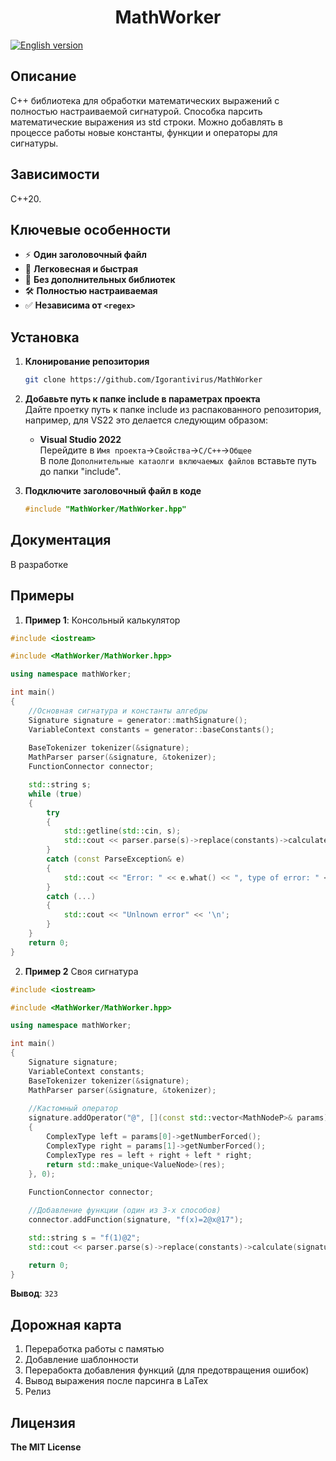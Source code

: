 ﻿<!--MathWorker-->
<h1 align="center">MathWorker</h1>

[![English version](https://img.shields.io/badge/English%20version-blue)](README.md)

<h2>Описание</h2>

С++ библиотека для обработки математических выражений с полностью настраиваемой сигнатурой. 
Способка парсить математические выражения из std строки.
Можно добавлять в процессе работы новые константы, функции и операторы для сигнатуры.

<h2>Зависимости</h2>

C++20.

<h2>Ключевые особенности</h2>

* ⚡ **Один заголовочный файл**
* 🚀 **Легковесная и быстрая**
* 🔗 **Без дополнительных библиотек**
* 🛠️ **Полностью настраиваемая**
* ✅ **Независима от `<regex>`**

<h2>Установка</h2>

1. **Клонирование репозитория**
   ```sh
   git clone https://github.com/Igorantivirus/MathWorker
   ```
2. **Добавьте путь к папке include в параметрах проекта**
   </br>
   Дайте проетку путь к папке include из распакованного репозитория, например, для VS22 это делается следующим образом:
   
   - **Visual Studio 2022**
     </br>
     Перейдите в `Имя проекта`->`Свойства`->`C/C++`->`Общее`
     </br>
     В поле `Дополнительные катаолги включаемых файлов`
     вставьте путь до папки "include".
3. **Подключите заголовочный файл в коде**
   ```cpp
   #include "MathWorker/MathWorker.hpp"
   ```

<h2>Документация</h2>

В разработке

<h2>Примеры</h2>

1. **Пример 1**: Консольный калькулятор

``` cpp
#include <iostream>

#include <MathWorker/MathWorker.hpp>

using namespace mathWorker;

int main()
{
	//Основная сигнатура и константы алгебры
	Signature signature = generator::mathSignature();
	VariableContext constants = generator::baseConstants();
	
	BaseTokenizer tokenizer(&signature);
	MathParser parser(&signature, &tokenizer);
	FunctionConnector connector;

	std::string s;
	while (true)
	{
		try
		{
			std::getline(std::cin, s);
			std::cout << parser.parse(s)->replace(constants)->calculate(signature)->toString() << '\n';
		}
		catch (const ParseException& e)
		{
			std::cout << "Error: " << e.what() << ", type of error: " << static_cast<int>(e.type()) << '\n';
		}
		catch (...)
		{
			std::cout << "Unlnown error" << '\n';
		}
	}
	return 0;
}
```
2. **Пример 2** Своя сигнатура

```cpp
#include <iostream>

#include <MathWorker/MathWorker.hpp>

using namespace mathWorker;

int main()
{
	Signature signature;
	VariableContext constants;
	BaseTokenizer tokenizer(&signature);
	MathParser parser(&signature, &tokenizer);
	
	//Кастомный оператор
	signature.addOperator("@", [](const std::vector<MathNodeP>& params)->MathNodeP
	{
		ComplexType left = params[0]->getNumberForced();
		ComplexType right = params[1]->getNumberForced();
		ComplexType res = left + right + left * right;
		return std::make_unique<ValueNode>(res);
	}, 0);
	
	FunctionConnector connector;

	//Добавление функции (один из 3-х способов)
	connector.addFunction(signature, "f(x)=2@x@17");

	std::string s = "f(1)@2";
	std::cout << parser.parse(s)->replace(constants)->calculate(signature)->toString() << '\n';

	return 0;
}
```

**Вывод**: `323`


<h2>Дорожная карта</h2>

1. Переработка работы с памятью
2. Добавление шаблонности
3. Перерабокта добавления функций (для предотвращения ошибок)
4. Вывод выражения после парсинга в LaTex
5. Релиз

<h2>Лицензия</h2>

**The MIT License**